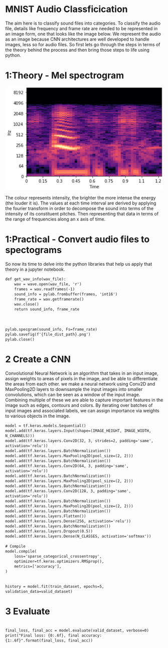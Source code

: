 # MNIST Audio Classficication

The aim here is to classify sound files into categories. To classify the audio file, details like frequency and frame rate are needed to be represented in an image form, one that looks like the image below. We represent the audio as an image because CNN architectures are well developed to handle images, less so for audio files.
So first lets go through the steps in terms of the theory behind the process and then bring those steps to life using python.

# 1:Theory - Mel spectrogram

![](/images/mel_spec.png "dataset screenshot")

The colour represents intensity, the brighter the more intense the energy (the louder it is). The values at each time interval are derived by applying the fourier transform in order to decompose the sound  into terms of the intensity of its constituent pitches. Then representing that data in terms of the range of frequencies along an x axis of time.




# 1:Practical - Convert audio files to spectograms

So now its time to delve into the python libraries that help us apply that theory in a jupyter notebook.

```
def get_wav_info(wav_file):
    wav = wave.open(wav_file, 'r')
    frames = wav.readframes(-1)
    sound_info = pylab.frombuffer(frames, 'int16')
    frame_rate = wav.getframerate()
    wav.close()
    return sound_info, frame_rate



pylab.specgram(sound_info, Fs=frame_rate)
pylab.savefig(f'{file_dist_path}.png')
pylab.close()

```



# 2 Create a CNN

Convolutional Neural Network is an algorithm that takes in an input image, assign weights to areas of pixels in the image, and be able to differentiate the areas from each other. we make a neural network using Conv2D and MaxPooling2D layers to downsample the input images into smaller convolutions, which can be seen as a window of the input image. Combining multiple of these we are able to capture important features in the image such as edges, contours and colors. By iterating over batches of input images and associated labels, we can assign importance via weights to various objects in the image.

```
model = tf.keras.models.Sequential()
model.add(tf.keras.layers.Input(shape=(IMAGE_HEIGHT, IMAGE_WIDTH, N_CHANNELS)))
model.add(tf.keras.layers.Conv2D(32, 3, strides=2, padding='same', activation='relu'))
model.add(tf.keras.layers.BatchNormalization())
model.add(tf.keras.layers.MaxPooling2D(pool_size=(2, 2)))
model.add(tf.keras.layers.BatchNormalization())
model.add(tf.keras.layers.Conv2D(64, 3, padding='same', activation='relu'))
model.add(tf.keras.layers.BatchNormalization())
model.add(tf.keras.layers.MaxPooling2D(pool_size=(2, 2)))
model.add(tf.keras.layers.BatchNormalization())
model.add(tf.keras.layers.Conv2D(128, 3, padding='same', activation='relu'))
model.add(tf.keras.layers.BatchNormalization())
model.add(tf.keras.layers.MaxPooling2D(pool_size=(2, 2)))
model.add(tf.keras.layers.BatchNormalization())
model.add(tf.keras.layers.Flatten())
model.add(tf.keras.layers.Dense(256, activation='relu'))
model.add(tf.keras.layers.BatchNormalization())
model.add(tf.keras.layers.Dropout(0.5))
model.add(tf.keras.layers.Dense(N_CLASSES, activation='softmax'))

# Compile 
model.compile(
    loss='sparse_categorical_crossentropy',
    optimizer=tf.keras.optimizers.RMSprop(),
    metrics=['accuracy'],
)


history = model.fit(train_dataset, epochs=5, validation_data=valid_dataset)
```
# 3 Evaluate

```

final_loss, final_acc = model.evaluate(valid_dataset, verbose=0)
print("Final loss: {0:.6f}, final accuracy: {1:.6f}".format(final_loss, final_acc))
```
